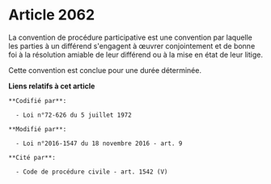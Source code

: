 # Article 2062

La convention de procédure participative est une convention par laquelle les parties à un différend s'engagent à œuvrer
conjointement et de bonne foi à la résolution amiable de leur différend ou à la mise en état de leur litige.

Cette convention est conclue pour une durée déterminée.

**Liens relatifs à cet article**

	**Codifié par**:

	  - Loi n°72-626 du 5 juillet 1972

	**Modifié par**:

	  - Loi n°2016-1547 du 18 novembre 2016 - art. 9

	**Cité par**:

	  - Code de procédure civile - art. 1542 (V)
